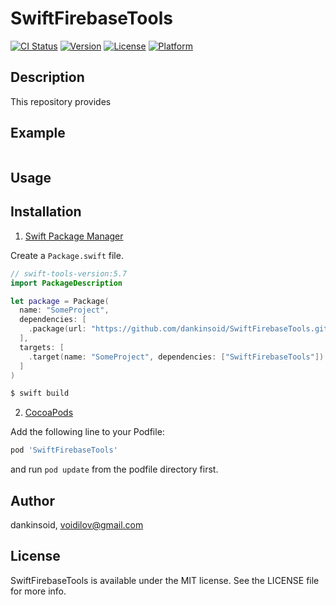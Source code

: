 # SwiftFirebaseTools

[![CI Status](https://img.shields.io/travis/dankinsoid/SwiftFirebaseTools.svg?style=flat)](https://travis-ci.org/dankinsoid/SwiftFirebaseTools)
[![Version](https://img.shields.io/cocoapods/v/SwiftFirebaseTools.svg?style=flat)](https://cocoapods.org/pods/SwiftFirebaseTools)
[![License](https://img.shields.io/cocoapods/l/SwiftFirebaseTools.svg?style=flat)](https://cocoapods.org/pods/SwiftFirebaseTools)
[![Platform](https://img.shields.io/cocoapods/p/SwiftFirebaseTools.svg?style=flat)](https://cocoapods.org/pods/SwiftFirebaseTools)


## Description
This repository provides

## Example

```swift

```
## Usage

 
## Installation

1. [Swift Package Manager](https://github.com/apple/swift-package-manager)

Create a `Package.swift` file.
```swift
// swift-tools-version:5.7
import PackageDescription

let package = Package(
  name: "SomeProject",
  dependencies: [
    .package(url: "https://github.com/dankinsoid/SwiftFirebaseTools.git", from: "0.0.1")
  ],
  targets: [
    .target(name: "SomeProject", dependencies: ["SwiftFirebaseTools"])
  ]
)
```
```ruby
$ swift build
```

2.  [CocoaPods](https://cocoapods.org)

Add the following line to your Podfile:
```ruby
pod 'SwiftFirebaseTools'
```
and run `pod update` from the podfile directory first.

## Author

dankinsoid, voidilov@gmail.com

## License

SwiftFirebaseTools is available under the MIT license. See the LICENSE file for more info.
